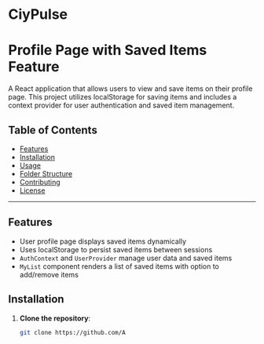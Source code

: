 # CiyPulse

# Profile Page with Saved Items Feature

A React application that allows users to view and save items on their profile page. This project utilizes localStorage for saving items and includes a context provider for user authentication and saved item management.

## Table of Contents
- [Features](#features)
- [Installation](#installation)
- [Usage](#usage)
- [Folder Structure](#folder-structure)
- [Contributing](#contributing)
- [License](#license)

---

## Features
- User profile page displays saved items dynamically
- Uses localStorage to persist saved items between sessions
- `AuthContext` and `UserProvider` manage user data and saved items
- `MyList` component renders a list of saved items with option to add/remove items

## Installation

1. **Clone the repository**:
   ```bash
   git clone https://github.com/A

 
